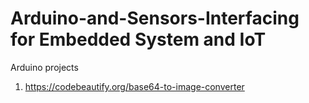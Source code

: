 # Arduino-and-Sensors-Interfacing for Embedded System and IoT
Arduino projects

1. https://codebeautify.org/base64-to-image-converter
